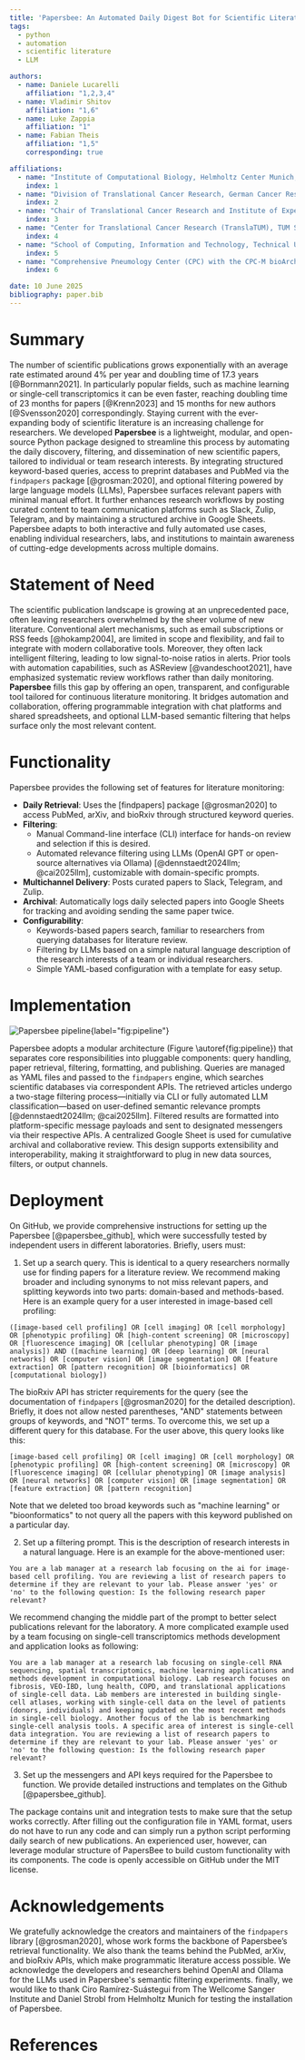 ```yaml
---
title: 'Papersbee: An Automated Daily Digest Bot for Scientific Literature Monitoring'
tags:
  - python
  - automation
  - scientific literature
  - LLM

authors:
  - name: Daniele Lucarelli
    affiliation: "1,2,3,4"
  - name: Vladimir Shitov
    affiliation: "1,6"
  - name: Luke Zappia
    affiliation: "1"
  - name: Fabian Theis
    affiliation: "1,5"
    corresponding: true

affiliations:
  - name: "Institute of Computational Biology, Helmholtz Center Munich, Germany."
    index: 1
  - name: "Division of Translational Cancer Research, German Cancer Research Center (DKFZ) and German Cancer Consortium (DKTK), Im Neuenheimer Feld 280, 69120 Heidelberg, Germany"
    index: 2
  - name: "Chair of Translational Cancer Research and Institute of Experimental Cancer Therapy, Klinikum rechts der Isar, TUM School of Medicine and Health, Technical University of Munich, Germany"
    index: 3
  - name: "Center for Translational Cancer Research (TranslaTUM), TUM School of Medicine and Health, Technical University of Munich, Germany"
    index: 4
  - name: "School of Computing, Information and Technology, Technical University of Munich, Munich, Germany."
    index: 5
  - name: "Comprehensive Pneumology Center (CPC) with the CPC-M bioArchive and Institute of Lung Health and Immunity (LHI), Helmholtz Munich; Member of the German Center for Lung Research (DZL), Munich, Germany"
    index: 6

date: 10 June 2025
bibliography: paper.bib
---
```


# Summary

The number of scientific publications grows exponentially with an average rate estimated around 4% per year and doubling time of 17.3 years [@Bornmann2021]. In particularly popular fields, such as machine learning or single-cell transcriptomics it can be even faster, reaching doubling time of 23 months for papers [@Krenn2023] and 15 months for new authors [@Svensson2020] correspondingly. Staying current with the ever-expanding body of scientific literature is an increasing challenge for researchers. We developed **Papersbee** is a lightweight, modular, and open-source Python package designed to streamline this process by automating the daily discovery, filtering, and dissemination of new scientific papers, tailored to individual or team research interests. By integrating structured keyword-based queries, access to preprint databases and PubMed via the `findpapers` package [@grosman:2020], and optional filtering powered by large language models (LLMs), Papersbee surfaces relevant papers with minimal manual effort. It further enhances research workflows by posting curated content to team communication platforms such as Slack, Zulip, Telegram, and by maintaining a structured archive in Google Sheets. Papersbee adapts to both interactive and fully automated use cases, enabling individual researchers, labs, and institutions to maintain awareness of cutting-edge developments across multiple domains.

# Statement of Need

The scientific publication landscape is growing at an unprecedented pace, often leaving researchers overwhelmed by the sheer volume of new literature. Conventional alert mechanisms, such as email subscriptions or RSS feeds [@hokamp2004], are limited in scope and flexibility, and fail to integrate with modern collaborative tools. Moreover, they often lack intelligent filtering, leading to low signal-to-noise ratios in alerts. Prior tools with automation capabilities, such as ASReview [@vandeschoot2021], have emphasized systematic review workflows rather than daily monitoring. **Papersbee** fills this gap by offering an open, transparent, and configurable tool tailored for continuous literature monitoring. It bridges automation and collaboration, offering programmable integration with chat platforms and shared spreadsheets, and optional LLM-based semantic filtering that helps surface only the most relevant content.

# Functionality

Papersbee provides the following set of features for literature monitoring:
- **Daily Retrieval**: Uses the [findpapers] package [@grosman2020] to access PubMed, arXiv, and bioRxiv through structured keyword queries.
- **Filtering**:
  - Manual Command-line interface (CLI) interface for hands-on review and selection if this is desired.
  - Automated relevance filtering using LLMs (OpenAI GPT or open-source alternatives via Ollama) [@dennstaedt2024llm; @cai2025llm], customizable with domain-specific prompts.
- **Multichannel Delivery**: Posts curated papers to Slack, Telegram, and Zulip.
- **Archival**: Automatically logs daily selected papers into Google Sheets for tracking and avoiding sending the same paper twice.
- **Configurability**:
  - Keywords-based papers search, familiar to researchers from querying databases for literature review.
  - Filtering by LLMs based on a simple natural language description of the research interests of a team or individual researchers.
  - Simple YAML-based configuration with a template for easy setup.

# Implementation

![Papersbee pipeline](images/papersbee_pipeline.svg){label="fig:pipeline"}

Papersbee adopts a modular architecture (Figure \autoref{fig:pipeline}) that separates core responsibilities into pluggable components: query handling, paper retrieval, filtering, formatting, and publishing. Queries are managed as YAML files and passed to the `findpapers` engine, which searches scientific databases via correspondent APIs. The retrieved articles undergo a two-stage filtering process—initially via CLI or fully automated LLM classification—based on user-defined semantic relevance prompts [@dennstaedt2024llm; @cai2025llm]. Filtered results are formatted into platform-specific message payloads and sent to designated messengers via their respective APIs. A centralized Google Sheet is used for cumulative archival and collaborative review. This design supports extensibility and interoperability, making it straightforward to plug in new data sources, filters, or output channels.

# Deployment 

On GitHub, we provide comprehensive instructions for setting up the Papersbee [@papersbee_github], which were successfully tested by independent users in different laboratories. Briefly, users must:
1. Set up a search query. This is identical to a query researchers normally use for finding papers for a literature review. We recommend making broader and including synonyms to not miss relevant papers, and splitting keywords into two parts: domain-based and methods-based. Here is an example query for a user interested in image-based cell profiling:

`([image-based cell profiling] OR [cell imaging] OR [cell morphology] OR [phenotypic profiling] OR [high-content screening] OR [microscopy] OR [fluorescence imaging] OR [cellular phenotyping] OR [image analysis]) AND ([machine learning] OR [deep learning] OR [neural networks] OR [computer vision] OR [image segmentation] OR [feature extraction] OR [pattern recognition] OR [bioinformatics] OR [computational biology])`

The bioRxiv API has stricter requirements for the query (see the documentation of `findpapers` [@grosman2020] for the detailed description). Briefly, it does not allow nested parentheses, "AND" statements between groups of keywords, and "NOT" terms. To overcome this, we set up a different query for this database. For the user above, this query looks like this:

`[image-based cell profiling] OR [cell imaging] OR [cell morphology] OR [phenotypic profiling] OR [high-content screening] OR [microscopy] OR [fluorescence imaging] OR [cellular phenotyping] OR [image analysis] OR [neural networks] OR [computer vision] OR [image segmentation] OR [feature extraction] OR [pattern recognition]`

Note that we deleted too broad keywords such as "machine learning" or "bioonformatics" to not query all the papers with this keyword published on a particular day.

2. Set up a filtering prompt. This is the description of research interests in a natural language. Here is an example for the above-mentioned user:

`You are a lab manager at a research lab focusing on the ai for image-based cell profiling. You are reviewing a list of research papers to determine if they are relevant to your lab. Please answer 'yes' or 'no' to the following question: Is the following research paper relevant?`

We recommend changing the middle part of the prompt to better select publications relevant for the laboratory. A more complicated example used by a team focusing on single-cell transcriptomics methods development and application looks as following:

```
You are a lab manager at a research lab focusing on single-cell RNA sequencing, spatial transcriptomics, machine learning applications and methods development in computational biology. Lab research focuses on fibrosis, VEO-IBD, lung health, COPD, and translational applications of single-cell data. Lab members are interested in building single-cell atlases, working with single-cell data on the level of patients (donors, individuals) and keeping updated on the most recent methods in single-cell biology. Another focus of the lab is benchmarking single-cell analysis tools. A specific area of interest is single-cell data integration. You are reviewing a list of research papers to determine if they are relevant to your lab. Please answer 'yes' or 'no' to the following question: Is the following research paper relevant?
```

3. Set up the messengers and API keys required for the Papersbee to function. We provide detailed instructions and templates on the Github [@papersbee_github].

The package contains unit and integration tests to make sure that the setup works correctly. After filling out the configuration file in YAML format, users do not have to run any code and can simply run a python script performing daily search of new publications. An experienced user, however, can leverage modular structure of PapersBee to build custom functionality with its components. The code is openly accessible on GitHub under the MIT license.

# Acknowledgements

We gratefully acknowledge the creators and maintainers of the `findpapers` library [@grosman2020], whose work forms the backbone of Papersbee’s retrieval functionality. We also thank the teams behind the PubMed, arXiv, and bioRxiv APIs, which make programmatic literature access possible. We acknowledge the developers and researchers behind OpenAI and Ollama for the LLMs used in Papersbee's semantic filtering experiments. finally, we would like to thank Ciro Ramírez-Suástegui from The Wellcome Sanger Institute and Daniel Strobl from Helmholtz Munich for testing the installation of Papersbee.

# References
